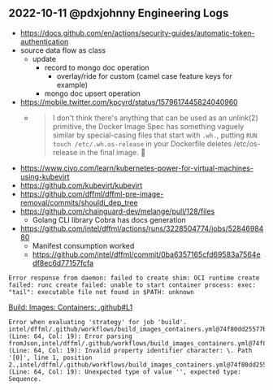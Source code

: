 ## 2022-10-11 @pdxjohnny Engineering Logs

- https://docs.github.com/en/actions/security-guides/automatic-token-authentication
- source data flow as class
  - update
    - record to mongo doc operation
      - overlay/ride for custom (camel case feature keys for example)
    - mongo doc upsert operation
- https://mobile.twitter.com/kpcyrd/status/1579617445824040960
  - > I don't think there's anything that can be used as an unlink(2) primitive, the Docker Image Spec has something vaguely similar by special-casing files that start with `.wh.`, putting `RUN touch /etc/.wh.os-release` in your Dockerfile deletes /etc/os-release in the final image. 🥷
- https://www.civo.com/learn/kubernetes-power-for-virtual-machines-using-kubevirt
- https://github.com/kubevirt/kubevirt
- https://github.com/dffml/dffml-pre-image-removal/commits/shouldi_dep_tree
- https://github.com/chainguard-dev/melange/pull/128/files
  - Golang CLI library Cobra has docs generation
- https://github.com/intel/dffml/actions/runs/3228504774/jobs/5284698480
  - Manifest consumption worked
  - https://github.com/intel/dffml/commit/0ba6357165cfd69583a7564edf8ec6d77157fcfa

```
Error response from daemon: failed to create shim: OCI runtime create failed: runc create failed: unable to start container process: exec: "tail": executable file not found in $PATH: unknown
```

[Build: Images: Containers: .github#L1](https://github.com/intel/dffml/commit/74f80dd25577b4047429b00a880f06aaa74829bc#annotation_4889996315)
```
Error when evaluating 'strategy' for job 'build'. intel/dffml/.github/workflows/build_images_containers.yml@74f80dd25577b4047429b00a880f06aaa74829bc (Line: 64, Col: 19): Error parsing fromJson,intel/dffml/.github/workflows/build_images_containers.yml@74f80dd25577b4047429b00a880f06aaa74829bc (Line: 64, Col: 19): Invalid property identifier character: \. Path '[0]', line 1, position 2.,intel/dffml/.github/workflows/build_images_containers.yml@74f80dd25577b4047429b00a880f06aaa74829bc (Line: 64, Col: 19): Unexpected type of value '', expected type: Sequence.
```